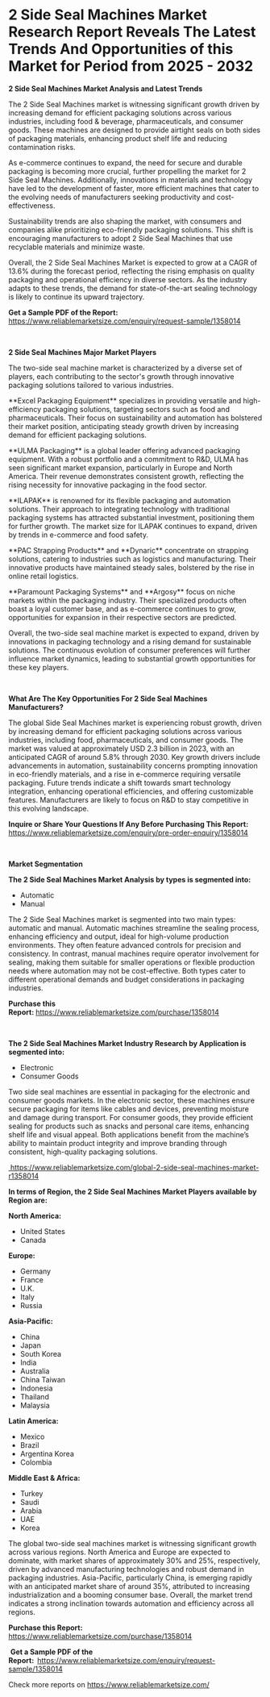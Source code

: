 <p><h1>2 Side Seal Machines Market Research Report Reveals The Latest Trends And Opportunities of this Market for Period from 2025 - 2032</h1></p><p><strong>2 Side Seal Machines Market Analysis and Latest Trends</strong></p>
<p><p>The 2 Side Seal Machines market is witnessing significant growth driven by increasing demand for efficient packaging solutions across various industries, including food & beverage, pharmaceuticals, and consumer goods. These machines are designed to provide airtight seals on both sides of packaging materials, enhancing product shelf life and reducing contamination risks. </p><p>As e-commerce continues to expand, the need for secure and durable packaging is becoming more crucial, further propelling the market for 2 Side Seal Machines. Additionally, innovations in materials and technology have led to the development of faster, more efficient machines that cater to the evolving needs of manufacturers seeking productivity and cost-effectiveness. </p><p>Sustainability trends are also shaping the market, with consumers and companies alike prioritizing eco-friendly packaging solutions. This shift is encouraging manufacturers to adopt 2 Side Seal Machines that use recyclable materials and minimize waste. </p><p>Overall, the 2 Side Seal Machines Market is expected to grow at a CAGR of 13.6% during the forecast period, reflecting the rising emphasis on quality packaging and operational efficiency in diverse sectors. As the industry adapts to these trends, the demand for state-of-the-art sealing technology is likely to continue its upward trajectory.</p></p>
<p><strong>Get a Sample PDF of the Report:&nbsp;</strong> <a href="https://www.reliablemarketsize.com/enquiry/request-sample/1358014?utm_campaign=2445&utm_medium=2&utm_source=Github&utm_content=ia&utm_term=11042025&utm_id=2-side-seal-machines">https://www.reliablemarketsize.com/enquiry/request-sample/1358014</a></p>
<p>&nbsp;</p>
<p><strong>2 Side Seal Machines Major Market Players</strong></p>
<p><p>The two-side seal machine market is characterized by a diverse set of players, each contributing to the sector's growth through innovative packaging solutions tailored to various industries. </p><p>**Excel Packaging Equipment** specializes in providing versatile and high-efficiency packaging solutions, targeting sectors such as food and pharmaceuticals. Their focus on sustainability and automation has bolstered their market position, anticipating steady growth driven by increasing demand for efficient packaging solutions.</p><p>**ULMA Packaging** is a global leader offering advanced packaging equipment. With a robust portfolio and a commitment to R&D, ULMA has seen significant market expansion, particularly in Europe and North America. Their revenue demonstrates consistent growth, reflecting the rising necessity for innovative packaging in the food sector.</p><p>**ILAPAK** is renowned for its flexible packaging and automation solutions. Their approach to integrating technology with traditional packaging systems has attracted substantial investment, positioning them for further growth. The market size for ILAPAK continues to expand, driven by trends in e-commerce and food safety.</p><p>**PAC Strapping Products** and **Dynaric** concentrate on strapping solutions, catering to industries such as logistics and manufacturing. Their innovative products have maintained steady sales, bolstered by the rise in online retail logistics.</p><p>**Paramount Packaging Systems** and **Argosy** focus on niche markets within the packaging industry. Their specialized products often boast a loyal customer base, and as e-commerce continues to grow, opportunities for expansion in their respective sectors are predicted.</p><p>Overall, the two-side seal machine market is expected to expand, driven by innovations in packaging technology and a rising demand for sustainable solutions. The continuous evolution of consumer preferences will further influence market dynamics, leading to substantial growth opportunities for these key players.</p></p>
<p>&nbsp;</p>
<p><strong>What Are The Key Opportunities For 2 Side Seal Machines Manufacturers?</strong></p>
<p><p>The global Side Seal Machines market is experiencing robust growth, driven by increasing demand for efficient packaging solutions across various industries, including food, pharmaceuticals, and consumer goods. The market was valued at approximately USD 2.3 billion in 2023, with an anticipated CAGR of around 5.8% through 2030. Key growth drivers include advancements in automation, sustainability concerns prompting innovation in eco-friendly materials, and a rise in e-commerce requiring versatile packaging. Future trends indicate a shift towards smart technology integration, enhancing operational efficiencies, and offering customizable features. Manufacturers are likely to focus on R&D to stay competitive in this evolving landscape.</p></p>
<p><strong>Inquire or Share Your Questions If Any Before Purchasing This Report:</strong> <a href="https://www.reliablemarketsize.com/enquiry/pre-order-enquiry/1358014?utm_campaign=2445&utm_medium=2&utm_source=Github&utm_content=ia&utm_term=11042025&utm_id=2-side-seal-machines">https://www.reliablemarketsize.com/enquiry/pre-order-enquiry/1358014</a></p>
<p>&nbsp;</p>
<p><strong>Market Segmentation</strong></p>
<p><strong>The 2 Side Seal Machines Market Analysis by types is segmented into:</strong></p>
<p><ul><li>Automatic</li><li>Manual</li></ul></p>
<p><p>The 2 Side Seal Machines market is segmented into two main types: automatic and manual. Automatic machines streamline the sealing process, enhancing efficiency and output, ideal for high-volume production environments. They often feature advanced controls for precision and consistency. In contrast, manual machines require operator involvement for sealing, making them suitable for smaller operations or flexible production needs where automation may not be cost-effective. Both types cater to different operational demands and budget considerations in packaging industries.</p></p>
<p><strong>Purchase this Report:&nbsp;</strong><a href="https://www.reliablemarketsize.com/purchase/1358014?utm_campaign=2445&utm_medium=2&utm_source=Github&utm_content=ia&utm_term=11042025&utm_id=2-side-seal-machines">https://www.reliablemarketsize.com/purchase/1358014</a></p>
<p>&nbsp;</p>
<p><strong>The 2 Side Seal Machines Market Industry Research by Application is segmented into:</strong></p>
<p><ul><li>Electronic</li><li>Consumer Goods</li></ul></p>
<p><p>Two side seal machines are essential in packaging for the electronic and consumer goods markets. In the electronic sector, these machines ensure secure packaging for items like cables and devices, preventing moisture and damage during transport. For consumer goods, they provide efficient sealing for products such as snacks and personal care items, enhancing shelf life and visual appeal. Both applications benefit from the machine’s ability to maintain product integrity and improve branding through consistent, high-quality packaging solutions.</p></p>
<p><a href="https://www.reliablemarketsize.com/global-2-side-seal-machines-market-r1358014?utm_campaign=2445&utm_medium=2&utm_source=Github&utm_content=ia&utm_term=11042025&utm_id=2-side-seal-machines">&nbsp;https://www.reliablemarketsize.com/global-2-side-seal-machines-market-r1358014</a></p>
<p><strong>In terms of Region, the 2 Side Seal Machines Market Players available by Region are:</strong></p>
<p>
    <p> <strong> North America: </strong>
        <ul>
            <li>United States</li>
            <li>Canada</li>
        </ul>
        </p> 
    <p> <strong> Europe: </strong>
        <ul>
            <li>Germany</li>
            <li>France</li>
            <li>U.K.</li>
            <li>Italy</li>
            <li>Russia</li>
        </ul>
        </p> 
    <p> <strong> Asia-Pacific: </strong>
        <ul>
            <li>China</li>
            <li>Japan</li>
            <li>South Korea</li>
            <li>India</li>
            <li>Australia</li>
            <li>China Taiwan</li>
            <li>Indonesia</li>
            <li>Thailand</li>
            <li>Malaysia</li>
        </ul>
        </p> 
    <p> <strong> Latin America: </strong>
        <ul>
            <li>Mexico</li>
            <li>Brazil</li>
            <li>Argentina Korea</li>
            <li>Colombia</li>
        </ul>
        </p> 
    <p> <strong> Middle East & Africa: </strong>
        <ul>
            <li>Turkey</li>
            <li>Saudi</li>
            <li>Arabia</li>
            <li>UAE</li>
            <li>Korea</li>
        </ul>
    </p>
    </p>
<p><p>The global two-side seal machines market is witnessing significant growth across various regions. North America and Europe are expected to dominate, with market shares of approximately 30% and 25%, respectively, driven by advanced manufacturing technologies and robust demand in packaging industries. Asia-Pacific, particularly China, is emerging rapidly with an anticipated market share of around 35%, attributed to increasing industrialization and a booming consumer base. Overall, the market trend indicates a strong inclination towards automation and efficiency across all regions.</p></p>
<p><strong>Purchase this Report: </strong><a href="https://www.reliablemarketsize.com/purchase/1358014?utm_campaign=2445&utm_medium=2&utm_source=Github&utm_content=ia&utm_term=11042025&utm_id=2-side-seal-machines">https://www.reliablemarketsize.com/purchase/1358014</a></p>
<p>&nbsp;<strong>Get a Sample PDF of the Report:&nbsp;&nbsp;</strong><a href="https://www.reliablemarketsize.com/enquiry/request-sample/1358014?utm_campaign=2445&utm_medium=2&utm_source=Github&utm_content=ia&utm_term=11042025&utm_id=2-side-seal-machines">https://www.reliablemarketsize.com/enquiry/request-sample/1358014</a></p>
<p><strong></strong></p>
<p>Check more reports on <a href="https://www.reliablemarketsize.com/?utm_campaign=2445&utm_medium=2&utm_source=Github&utm_content=ia&utm_term=11042025&utm_id=2-side-seal-machines">https://www.reliablemarketsize.com/</a></p>